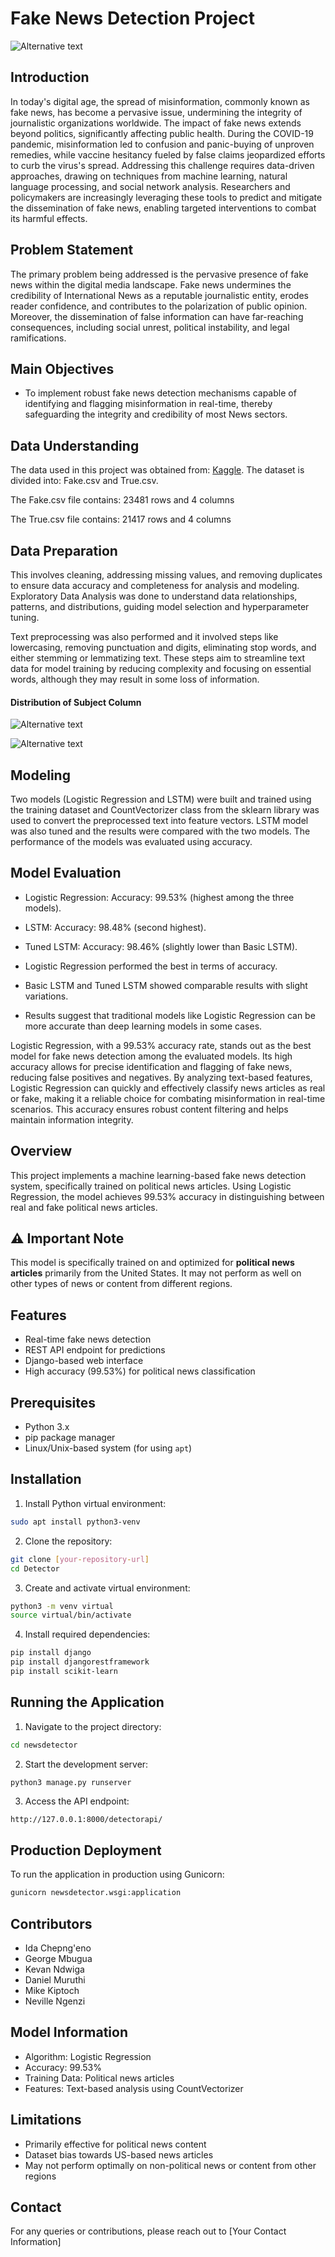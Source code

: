 # Fake News Detection Project

![Alternative text](https://github.com/idatonui/Fake-News-Prediction/blob/main/images/how-to-identify-fake-news-1.jpg)

## Introduction

In today's digital age, the spread of misinformation, commonly known as fake news, has become a pervasive issue, undermining the integrity of journalistic organizations worldwide. The impact of fake news extends beyond politics, significantly affecting public health. During the COVID-19 pandemic, misinformation led to confusion and panic-buying of unproven remedies, while vaccine hesitancy fueled by false claims jeopardized efforts to curb the virus's spread. Addressing this challenge requires data-driven approaches, drawing on techniques from machine learning, natural language processing, and social network analysis. Researchers and policymakers are increasingly leveraging these tools to predict and mitigate the dissemination of fake news, enabling targeted interventions to combat its harmful effects.


## Problem Statement

The primary problem being addressed is the pervasive presence of fake news within the digital media landscape. Fake news undermines the credibility of International News as a reputable journalistic entity, erodes reader confidence, and contributes to the polarization of public opinion. Moreover, the dissemination of false information can have far-reaching consequences, including social unrest, political instability, and legal ramifications.


## Main Objectives

- To implement robust fake news detection mechanisms capable of identifying and flagging misinformation in real-time, thereby safeguarding the integrity and credibility of most News sectors.


## Data Understanding

The data used in this project was obtained from: [Kaggle](https://www.kaggle.com/datasets/clmentbisaillon/fake-and-real-news-dataset). The dataset is divided into: Fake.csv and True.csv.

The Fake.csv file contains: 23481 rows and 4 columns

The True.csv file contains: 21417 rows and 4 columns



## Data Preparation

This involves cleaning, addressing missing values, and removing duplicates to ensure data accuracy and completeness for analysis and modeling. Exploratory Data Analysis was done to understand data relationships, patterns, and distributions, guiding model selection and hyperparameter tuning.

Text preprocessing was also performed and it involved steps like lowercasing, removing punctuation and digits, eliminating stop words, and either stemming or lemmatizing text. These steps aim to streamline text data for model training by reducing complexity and focusing on essential words, although they may result in some loss of information.


#### Distribution of Subject Column



![Alternative text](https://github.com/idatonui/Fake-News-Prediction/blob/main/images/subject%20in%20True%20News.png)




![Alternative text](https://github.com/idatonui/Fake-News-Prediction/blob/main/images/Subjects%20in%20Fake%20Class.png)




## Modeling
 Two models (Logistic Regression and LSTM) were built and trained using the training dataset and CountVectorizer class from the sklearn library was used to convert the preprocessed text into feature vectors. LSTM model was also tuned and the results were compared with the two models. The performance of the models was evaluated using accuracy.

## Model Evaluation

- Logistic Regression:
Accuracy: 99.53% (highest among the three models).
- LSTM:
Accuracy: 98.48% (second highest).
- Tuned LSTM:
Accuracy: 98.46% (slightly lower than Basic LSTM).


- Logistic Regression performed the best in terms of accuracy.
- Basic LSTM and Tuned LSTM showed comparable results with slight variations.
- Results suggest that traditional models like Logistic Regression can be more accurate than deep learning models in some cases.

Logistic Regression, with a 99.53% accuracy rate, stands out as the best model for fake news detection among the evaluated models. Its high accuracy allows for precise identification and flagging of fake news, reducing false positives and negatives. By analyzing text-based features, Logistic Regression can quickly and effectively classify news articles as real or fake, making it a reliable choice for combating misinformation in real-time scenarios. This accuracy ensures robust content filtering and helps maintain information integrity.


## Overview
This project implements a machine learning-based fake news detection system, specifically trained on political news articles. Using Logistic Regression, the model achieves 99.53% accuracy in distinguishing between real and fake political news articles.

## ⚠️ Important Note
This model is specifically trained on and optimized for **political news articles** primarily from the United States. It may not perform as well on other types of news or content from different regions.

## Features
- Real-time fake news detection
- REST API endpoint for predictions
- Django-based web interface
- High accuracy (99.53%) for political news classification

## Prerequisites
- Python 3.x
- pip package manager
- Linux/Unix-based system (for using `apt`)

## Installation

1. Install Python virtual environment:
```bash
sudo apt install python3-venv
```

2. Clone the repository:
```bash
git clone [your-repository-url]
cd Detector
```

3. Create and activate virtual environment:
```bash
python3 -m venv virtual
source virtual/bin/activate
```

4. Install required dependencies:
```bash
pip install django
pip install djangorestframework
pip install scikit-learn
```

## Running the Application

1. Navigate to the project directory:
```bash
cd newsdetector
```

2. Start the development server:
```bash
python3 manage.py runserver
```

3. Access the API endpoint:
```
http://127.0.0.1:8000/detectorapi/
```

## Production Deployment
To run the application in production using Gunicorn:
```bash
gunicorn newsdetector.wsgi:application
```

## Contributors
- Ida Chepng'eno
- George Mbugua
- Kevan Ndwiga
- Daniel Muruthi
- Mike Kiptoch
- Neville Ngenzi

## Model Information
- Algorithm: Logistic Regression
- Accuracy: 99.53%
- Training Data: Political news articles
- Features: Text-based analysis using CountVectorizer

## Limitations
- Primarily effective for political news content
- Dataset bias towards US-based news articles
- May not perform optimally on non-political news or content from other regions


## Contact
For any queries or contributions, please reach out to [Your Contact Information]
